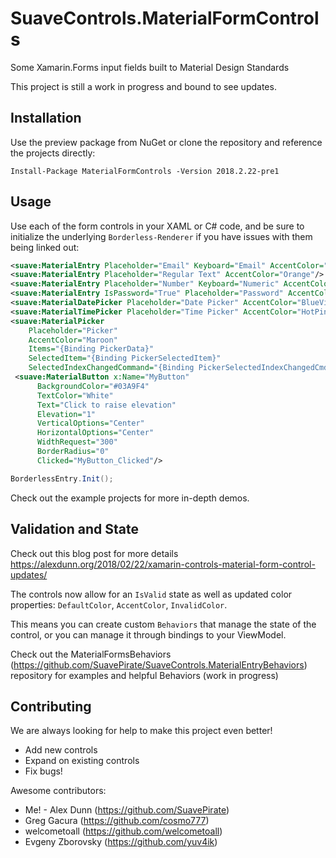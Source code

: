 # SuaveControls.MaterialFormControls
Some Xamarin.Forms input fields built to Material Design Standards

This project is still a work in progress and bound to see updates.

## Installation

Use the preview package from NuGet or clone the repository and reference the projects directly:

```
Install-Package MaterialFormControls -Version 2018.2.22-pre1
```

## Usage

Use each of the form controls in your XAML or C# code, and be sure to initialize the underlying `Borderless-Renderer` if you have issues with them being linked out:


``` xml
<suave:MaterialEntry Placeholder="Email" Keyboard="Email" AccentColor="Green"/>
<suave:MaterialEntry Placeholder="Regular Text" AccentColor="Orange"/>
<suave:MaterialEntry Placeholder="Number" Keyboard="Numeric" AccentColor="Red"/>
<suave:MaterialEntry IsPassword="True" Placeholder="Password" AccentColor="Blue"/>
<suave:MaterialDatePicker Placeholder="Date Picker" AccentColor="BlueViolet"/>
<suave:MaterialTimePicker Placeholder="Time Picker" AccentColor="HotPink" />
<suave:MaterialPicker 
    Placeholder="Picker"
    AccentColor="Maroon"
    Items="{Binding PickerData}"
    SelectedItem="{Binding PickerSelectedItem}"
    SelectedIndexChangedCommand="{Binding PickerSelectedIndexChangedCmd}" />
 <suave:MaterialButton x:Name="MyButton" 
      BackgroundColor="#03A9F4" 
      TextColor="White" 
      Text="Click to raise elevation" 
      Elevation="1" 
      VerticalOptions="Center" 
      HorizontalOptions="Center"
      WidthRequest="300"
      BorderRadius="0"
      Clicked="MyButton_Clicked"/>
```

``` csharp
BorderlessEntry.Init();
```

Check out the example projects for more in-depth demos.

## Validation and State

Check out this blog post for more details https://alexdunn.org/2018/02/22/xamarin-controls-material-form-control-updates/

The controls now allow for an `IsValid` state as well as updated color properties: `DefaultColor`, `AccentColor`, `InvalidColor`.

This means you can create custom `Behaviors` that manage the state of the control, or you can manage it through bindings to your ViewModel.

Check out the MaterialFormsBehaviors (https://github.com/SuavePirate/SuaveControls.MaterialEntryBehaviors) repository for examples and helpful Behaviors (work in progress)

## Contributing

We are always looking for help to make this project even better!
- Add new controls
- Expand on existing controls
- Fix bugs!

Awesome contributors:
- Me! - Alex Dunn (https://github.com/SuavePirate)
- Greg Gacura (https://github.com/cosmo777)
- welcometoall (https://github.com/welcometoall)
- Evgeny Zborovsky (https://github.com/yuv4ik)

